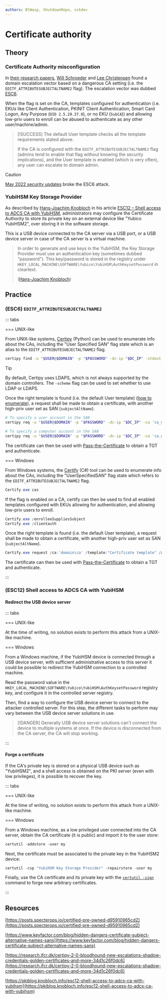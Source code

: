 ```yaml
---
authors: BlWasp, ShutdownRepo, sckdev
---
```


# Certificate authority

## Theory

### Certificate Authority misconfiguration

In [their research papers](https://posts.specterops.io/certified-pre-owned-d95910965cd2), [Will Schroeder](https://twitter.com/harmj0y) and [Lee Christensen](https://twitter.com/tifkin_) found a domain escalation vector based on a dangerous CA setting (i.e. the `EDITF_ATTRIBUTESUBJECTALTNAME2` flag). The escalation vector was dubbed [ESC6](https://posts.specterops.io/certified-pre-owned-d95910965cd2#2a56).

When the flag is set on the CA, templates configured for authentication (i.e. EKUs like Client Authentication, PKINIT Client Authentication, Smart Card Logon, Any Purpose (`OID 2.5.29.37.0`), or no EKU (`SubCA`)) and allowing low-priv users to enroll can be abused to authenticate as any other user/machine/admin.

> [!SUCCESS]
> The default User template checks all the template requirements stated above.
>
> If the CA is configured with the `EDITF_ATTRIBUTESUBJECTALTNAME2` flag (admins tend to enable that flag without knowing the security implications), and the User template is enabled (which is very often), any user can escalate to domain admin.

> [!CAUTION]
> [May 2022 security updates](https://msrc.microsoft.com/update-guide/vulnerability/CVE-2022-26923) broke the ESC6 attack.


### YubiHSM Key Storage Provider

As described by [Hans-Joachim Knobloch](https://twitter.com/hajoknobloch) in his article [ESC12 – Shell access to ADCS CA with YubiHSM](https://pkiblog.knobloch.info/esc12-shell-access-to-adcs-ca-with-yubihsm), administrators may configure the Certificate Authority to store its private key on an external device like "Yubico YubiHSM2", over storing it in the software storage.

This is a USB device connected to the CA server via a USB port, or a USB device server in case of the CA server is a virtual machine. 

> In order to generate and use keys in the YubiHSM, the Key Storage Provider must use an authentication key (sometimes dubbed "password"). This key/password is stored in the registry under `HKEY_LOCAL_MACHINE\SOFTWARE\Yubico\YubiHSM\AuthKeysetPassword` in cleartext. 
>  
> ([Hans-Joachim Knobloch](https://pkiblog.knobloch.info/esc12-shell-access-to-adcs-ca-with-yubihsm))

## Practice

### (ESC6) `EDITF_ATTRIBUTESUBJECTALTNAME2`

::: tabs

=== UNIX-like

From UNIX-like systems, [Certipy](https://github.com/ly4k/Certipy) (Python) can be used to enumerate info about the CAs, including the "User Specified SAN" flag state which is an alias to the `EDITF_ATTRIBUTESUBJECTALTNAME2` flag.

```bash
certipy find -u "$USER@$DOMAIN" -p "$PASSWORD" -dc-ip "$DC_IP" -stdout | grep "User Specified SAN"
```

> [!TIP]
> By default, Certipy uses LDAPS, which is not always supported by the domain controllers. The `-scheme` flag can be used to set whether to use LDAP or LDAPS.

Once the right template is found (i.e. the default User template) ([how to enumerate](./#attack-paths)), a request shall be made to obtain a certificate, with another high-priv user set as SAN (`subjectAltName`).

```bash
# To specify a user account in the SAN
certipy req -u "$USER@$DOMAIN" -p "$PASSWORD" -dc-ip "$DC_IP" -ca 'ca_name' -template 'vulnerable template' -upn 'domain admin'

# To specify a computer account in the SAN
certipy req -u "$USER@$DOMAIN" -p "$PASSWORD" -dc-ip "$DC_IP" -ca 'ca_name' -template 'vulnerable template' -dns 'dc.domain.local'
```

The certificate can then be used with [Pass-the-Certificate](../kerberos/pass-the-certificate.md) to obtain a TGT and authenticate.


=== Windows

From Windows systems, the [Certify](https://github.com/GhostPack/Certify) (C#) tool can be used to enumerate info about the CAs, including the "UserSpecifiedSAN" flag state which refers to the `EDITF_ATTRIBUTESUBJECTALTNAME2` flag.

```powershell
Certify.exe cas
```

If the flag is enabled on a CA, certify can then be used to find all enabled templates configured with EKUs allowing for authentication, and allowing low-priv users to enroll.

```powershell
Certify.exe /enrolleeSuppliesSubject
Certify.exe /clientauth
```

Once the right template is found (i.e. the default User template), a request shall be made to obtain a certificate, with another high-priv user set as SAN (`subjectAltName`).

```powershell
Certify.exe request /ca:'domain\ca' /template:"Certificate template" /altname:"admin"
```

The certificate can then be used with [Pass-the-Certificate](../kerberos/pass-the-certificate.md) to obtain a TGT and authenticate.

:::


### (ESC12) Shell access to ADCS CA with YubiHSM 

#### Redirect the USB device server

::: tabs

=== UNIX-like

At the time of writing, no solution exists to perform this attack from a UNIX-like machine.


=== Windows

From a Windows machine, if the YubiHSM device is connected through a USB device server, with sufficient administrative access to this server it could be possible to redirect the YubiHSM connection to a controlled machine.

Read the password value in the `HKEY_LOCAL_MACHINE\SOFTWARE\Yubico\YubiHSM\AuthKeysetPassword` registry key, and configure it in the controlled server registry.

Then, find a way to configure the USB device server to connect to the attacker controlled server. For this step, the different tasks to perform may vary between the USB device server solutions in use.

> [!DANGER]
> Generally USB device server solutions can't connect the device to multiple systems at once. If the device is disconnected from the CA server, the CA will stop working.

:::


#### Forge a certificate

If the CA's private key is stored on a physical USB device such as "YubiHSM2", and a shell access is obtained on the PKI server (even with low privileges), it is possible to recover the key.

::: tabs

=== UNIX-like

At the time of writing, no solution exists to perform this attack from a UNIX-like machine.


=== Windows

From a Windows machine, as a low privileged user connected into the CA server, obtain the CA certificate (it is public) and import it to the user store:

```powershell
certutil -addstore -user my 
```

Next, the certificate must be associated to the private key in the YubiHSM2 device:

```powershell
certutil -csp "YubiHSM Key Storage Provider" -repairstore -user my 
```

Finally, use the CA certificate and its private key with the [`certutil -sign`](https://learn.microsoft.com/fr-fr/windows-server/administration/windows-commands/certutil#-sign) command to forge new arbitrary certificates.

:::


## Resources

[https://posts.specterops.io/certified-pre-owned-d95910965cd2](https://posts.specterops.io/certified-pre-owned-d95910965cd2)

[https://www.keyfactor.com/blog/hidden-dangers-certificate-subject-alternative-names-sans](https://www.keyfactor.com/blog/hidden-dangers-certificate-subject-alternative-names-sans)

[https://research.ifcr.dk/certipy-2-0-bloodhound-new-escalations-shadow-credentials-golden-certificates-and-more-34d1c26f0dc6](https://research.ifcr.dk/certipy-2-0-bloodhound-new-escalations-shadow-credentials-golden-certificates-and-more-34d1c26f0dc6)

[https://pkiblog.knobloch.info/esc12-shell-access-to-adcs-ca-with-yubihsm](https://pkiblog.knobloch.info/esc12-shell-access-to-adcs-ca-with-yubihsm)

